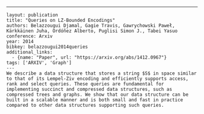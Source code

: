 ---
    layout: publication
    title: "Queries on LZ-Bounded Encodings"
    authors: Belazzougui Djamal, Gagie Travis, Gawrychowski Paweł, Kärkkäinen Juha, Ordóñez Alberto, Puglisi Simon J., Tabei Yasuo
    conference: Arxiv
    year: 2014
    bibkey: belazzougui2014queries
    additional_links:
      - {name: "Paper", url: "https://arxiv.org/abs/1412.0967"}
    tags: ['ARXIV', 'Graph']
    ---
    We describe a data structure that stores a string $S$ in space similar to that of its Lempel-Ziv encoding and efficiently supports access, rank and select queries. These queries are fundamental for implementing succinct and compressed data structures, such as compressed trees and graphs. We show that our data structure can be built in a scalable manner and is both small and fast in practice compared to other data structures supporting such queries.